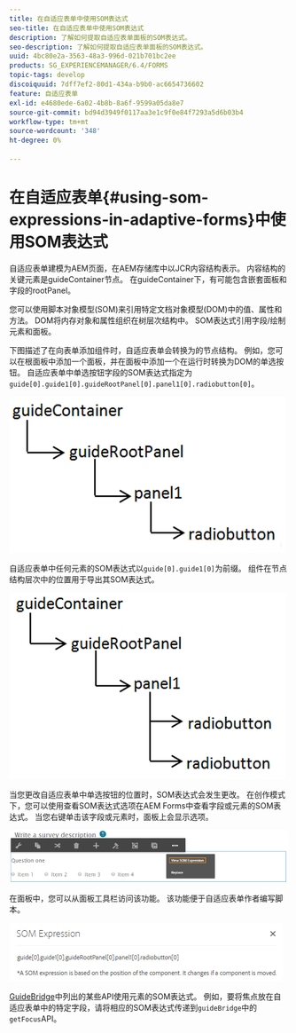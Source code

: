 ```yaml
---
title: 在自适应表单中使用SOM表达式
seo-title: 在自适应表单中使用SOM表达式
description: 了解如何提取自适应表单面板的SOM表达式。
seo-description: 了解如何提取自适应表单面板的SOM表达式。
uuid: 4bc80e2a-3563-48a3-996d-021b701bc2ee
products: SG_EXPERIENCEMANAGER/6.4/FORMS
topic-tags: develop
discoiquuid: 7dff7ef2-80d1-434a-b9b0-ac6654736602
feature: 自适应表单
exl-id: e4680ede-6a02-4b8b-8a6f-9599a05da8e7
source-git-commit: bd94d3949f0117aa3e1c9f0e84f7293a5d6b03b4
workflow-type: tm+mt
source-wordcount: '348'
ht-degree: 0%

---
```


# 在自适应表单{#using-som-expressions-in-adaptive-forms}中使用SOM表达式

自适应表单建模为AEM页面，在AEM存储库中以JCR内容结构表示。 内容结构的关键元素是guideContainer节点。 在guideContainer下，有可能包含嵌套面板和字段的rootPanel。

您可以使用脚本对象模型(SOM)来引用特定文档对象模型(DOM)中的值、属性和方法。 DOM将内存对象和属性组织在树层次结构中。 SOM表达式引用字段/绘制元素和面板。

下图描述了在向表单添加组件时，自适应表单会转换为的节点结构。 例如，您可以在根面板中添加一个面板，并在面板中添加一个在运行时转换为DOM的单选按钮。 自适应表单中单选按钮字段的SOM表达式指定为`guide[0].guide1[0].guideRootPanel[0].panel1[0].radiobutton[0]`。

![DOM树](assets/hierarchy-1.png)

自适应表单中任何元素的SOM表达式以`guide[0].guide1[0]`为前缀。 组件在节点结构层次中的位置用于导出其SOM表达式。

![带有两个单选按钮的DOM树](assets/hierarchy_radio_button.png)

当您更改自适应表单中单选按钮的位置时，SOM表达式会发生更改。 在创作模式下，您可以使用查看SOM表达式选项在AEM Forms中查看字段或元素的SOM表达式。 当您右键单击该字段或元素时，面板上会显示选项。

![在自适应表单中提取SOM表达式](assets/som-expressions.png)

在面板中，您可以从面板工具栏访问该功能。 该功能便于自适应表单作者编写脚本。

![使用面板工具栏提取SOM表达式](assets/som-expression.png)

[GuideBridge](https://helpx.adobe.com/aem-forms/6/javascript-api/GuideBridge.md)中列出的某些API使用元素的SOM表达式。 例如，要将焦点放在自适应表单中的特定字段，请将相应的SOM表达式传递到`guideBridge`中的`getFocus`API。
